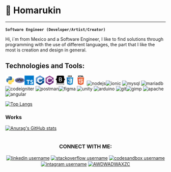 
<h1>🎴 Homarukin</h1>

---

**`Software Engineer (Developer/Artist/Creator)`**


Hi, i´m from Mexico and a Software Engineer, I like to find solutions through programming with the use of different languages, the part that I like the most is creation and design in general.



<h2> Technologies and Tools: </h2>
   
<img src="https://raw.githubusercontent.com/devicons/devicon/master/icons/python/python-original.svg" alt="python" width="30" height="30"/><img src="https://raw.githubusercontent.com/devicons/devicon/master/icons/php/php-original.svg" alt="php" width="30" height="30"/><img src="https://raw.githubusercontent.com/devicons/devicon/master/icons/typescript/typescript-original.svg" alt="typescript" width="30" height="30"/> <img src="https://raw.githubusercontent.com/devicons/devicon/master/icons/cplusplus/cplusplus-original.svg" alt="cplusplus" width="30" height="30"/><img src="https://raw.githubusercontent.com/devicons/devicon/master/icons/csharp/csharp-original.svg" alt="csharp" width="30" height="30"/> <img src="https://raw.githubusercontent.com/devicons/devicon/master/icons/bootstrap/bootstrap-plain-wordmark.svg" alt="bootstrap" width="30" height="30"/><img src="https://raw.githubusercontent.com/devicons/devicon/master/icons/css3/css3-original-wordmark.svg" alt="css3" width="30" height="30"/> <img src="https://raw.githubusercontent.com/devicons/devicon/master/icons/html5/html5-original-wordmark.svg" alt="html5" width="30" height="30"/> <img src="https://cdn.jsdelivr.net/gh/devicons/devicon/icons/nodejs/nodejs-original.svg" alt="nodejs" width="30" height="30"/><img src="https://cdn.jsdelivr.net/gh/devicons/devicon/icons/ionic/ionic-original.svg" alt="ionic" width="30" height="30"/> <img src="https://cdn.jsdelivr.net/gh/devicons/devicon/icons/mysql/mysql-original.svg" alt="mysql" width="30" height="30"/> <img src="https://www.vectorlogo.zone/logos/mariadb/mariadb-icon.svg" alt="mariadb" width="30" height="30"/> <img src="https://cdn.worldvectorlogo.com/logos/codeigniter.svg" alt="codeigniter" width="30" height="30"/> <img src="https://www.vectorlogo.zone/logos/getpostman/getpostman-icon.svg" alt="postman" width="30" height="30"/><img src="https://www.vectorlogo.zone/logos/figma/figma-icon.svg" alt="figma" width="30" height="30"/> <img src="https://www.vectorlogo.zone/logos/unity3d/unity3d-icon.svg" alt="unity" width="30" height="30"/> <img src="https://cdn.worldvectorlogo.com/logos/arduino-1.svg" alt="arduino" width="30" height="30"/> <img src="https://www.vectorlogo.zone/logos/git-scm/git-scm-icon.svg" alt="git" width="30" height="30"/><img src="https://cdn.jsdelivr.net/gh/devicons/devicon/icons/gimp/gimp-original.svg" alt="gimp" width="30" height="30"/> <img src="https://cdn.jsdelivr.net/gh/devicons/devicon/icons/apache/apache-plain-wordmark.svg" alt="apache" width="30" height="30"/> <img src="https://angular.io/assets/images/logos/angular/angular.svg" alt="angular" width="30" height="30"/>

[![Top Langs](https://github-readme-stats.vercel.app/api/top-langs/?username=Homarukin&layout=compact&langs_count=8&theme=radical)](https://github.com/Homarukin/github-readme-stats)


### Works






[![Anurag's GitHub stats](https://github-readme-stats.vercel.app/api?username=Homarukin&show_icons=true&theme=radical)](https://github.com/Homarukin/github-readme-stats)


# <h3 align="center">CONNECT WITH ME:</h3>
<p align="center">
<a href="https://www.linkedin.com/in/martin-joaquin-aguilar-muñoz-52a422269/" target="blank"><img align="center" src="https://raw.githubusercontent.com/rahuldkjain/github-profile-readme-generator/master/src/images/icons/Social/linked-in-alt.svg" alt="linkedin username" height="30" width="40" /></a>
<a href="https://stackoverflow.com/users/22058015/homarukin" target="blank"><img align="center" src="https://raw.githubusercontent.com/rahuldkjain/github-profile-readme-generator/master/src/images/icons/Social/stack-overflow.svg" alt="stackoverflow username" height="30" width="40" /></a>
<a href="https://codesandbox.io/u/Homaruukin" target="blank"><img align="center" src="https://raw.githubusercontent.com/rahuldkjain/github-profile-readme-generator/master/src/images/icons/Social/codesandbox.svg" alt="codesandbox username" height="30" width="40" /></a>
<a href="https://instagram.com/" target="blank"><img align="center" src="https://raw.githubusercontent.com/rahuldkjain/github-profile-readme-generator/master/src/images/icons/Social/instagram.svg" alt="intagram username" height="30" width="40" /></a>
<a href="https://discord.gg/" target="blank"><img align="center" src="https://raw.githubusercontent.com/rahuldkjain/github-profile-readme-generator/master/src/images/icons/Social/discord.svg" alt="AWDWADWAXZC" height="30" width="40" /></a>
</p>

